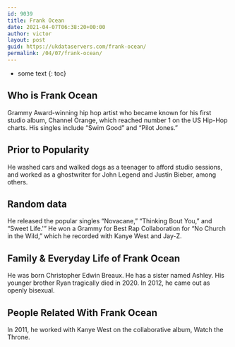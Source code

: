 ```yaml
---
id: 9039
title: Frank Ocean
date: 2021-04-07T06:38:20+00:00
author: victor
layout: post
guid: https://ukdataservers.com/frank-ocean/
permalink: /04/07/frank-ocean/
---
```


* some text
{: toc}


## Who is Frank Ocean



Grammy Award-winning hip hop artist who became known for his first studio album, Channel Orange, which reached number 1 on the US Hip-Hop charts. His singles include &#8220;Swim Good&#8221; and &#8220;Pilot Jones.&#8221;

                
                
                
## Prior to Popularity



He washed cars and walked dogs as a teenager to afford studio sessions, and worked as a ghostwriter for John Legend and Justin Bieber, among others.

                
                
                
## Random data



He released the popular singles &#8220;Novacane,&#8221; &#8220;Thinking Bout You,&#8221; and &#8220;Sweet Life.'&#8221; He won a Grammy for Best Rap Collaboration for &#8220;No Church in the Wild,&#8221; which he recorded with Kanye West and Jay-Z.

                
                
                
## Family & Everyday Life of Frank Ocean



He was born Christopher Edwin Breaux. He has a sister named Ashley. His younger brother Ryan tragically died in 2020. In 2012, he came out as openly bisexual. 

                
                
                
## People Related With Frank Ocean



In 2011, he worked with Kanye West on the collaborative album, Watch the Throne.

                
              
            
          
          
          